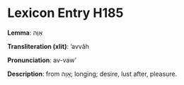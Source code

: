 # Lexicon Entry H185

**Lemma**: אַוָּה

**Transliteration (xlit)**: ʼavvâh

**Pronunciation**: av-vaw'

**Description**:
from אָוָה; longing; desire, lust after, pleasure.
